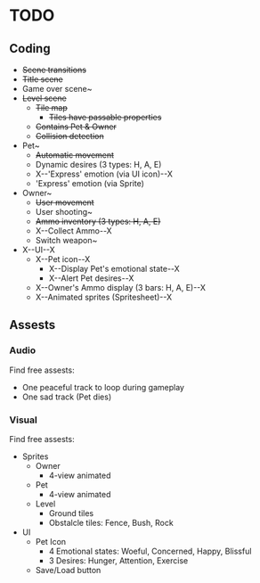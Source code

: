 # TODO

## Coding

* ~~Scene transitions~~
* ~~Title scene~~
* Game over scene~
* ~~Level scene~~
  * ~~Tile map~~
    * ~~Tiles have passable properties~~
  * ~~Contains Pet & Owner~~
  * ~~Collision detection~~
* Pet~
  * ~~Automatic movement~~
  * Dynamic desires (3 types: H, A, E)
  * X--'Express' emotion (via UI icon)--X
  * 'Express' emotion (via Sprite)
* Owner~
  * ~~User movement~~
  * User shooting~
  * ~~Ammo inventory (3 types: H, A, E)~~
  * X--Collect Ammo--X
  * Switch weapon~
* X--UI--X
  * X--Pet icon--X
    * X--Display Pet's emotional state--X
    * X--Alert Pet desires--X
  * X--Owner's Ammo display (3 bars: H, A, E)--X
  * X--Animated sprites (Spritesheet)--X

## Assests

### Audio

Find free assests:
* One peaceful track to loop during gameplay
* One sad track (Pet dies)

### Visual

Find free assests:
* Sprites
  * Owner
    * 4-view animated
  * Pet
    * 4-view animated
  * Level
    * Ground tiles
    * Obstalcle tiles: Fence, Bush, Rock
* UI
  * Pet Icon
    * 4 Emotional states: Woeful, Concerned, Happy, Blissful
    * 3 Desires: Hunger, Attention, Exercise
  * Save/Load button
